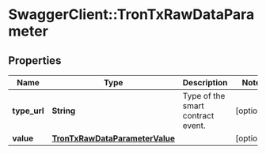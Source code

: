 # SwaggerClient::TronTxRawDataParameter

## Properties
Name | Type | Description | Notes
------------ | ------------- | ------------- | -------------
**type_url** | **String** | Type of the smart contract event. | [optional] 
**value** | [**TronTxRawDataParameterValue**](TronTxRawDataParameterValue.md) |  | [optional] 

